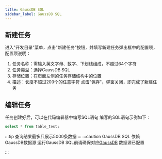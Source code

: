 ```yaml
---
title: GaussDB SQL
sidebar_label: GaussDB SQL
---
```


## 新建任务
进入"开发目录"菜单，点击"新建任务"按钮，并填写新建任务弹出框中的配置项，配置项说明：
1. 任务名称：需输入英文字母、数字、下划线组成，不超过64个字符
2. 任务类型：选择GaussDB SQL
3. 存储位置：在页面左侧的任务存储结构中的位置
4. 描述：长度不超过200个的任意字符
   点击"保存"，弹窗关闭，即完成了新建任务
## 编辑任务
任务创建好后，可以在代码编辑器中编写SQL语句
编写的SQL语句示例如下：
```sql
select * from table_test;
```
:::tip
查询结果最多只展示5000条数据
:::
:::caution
GaussDB SQL 依赖GaussDB数据源 运行GaussDB SQL前请确保对应[GaussDB](https://www.huaweicloud.com/product/gaussdb.html) 数据源已配置

:::